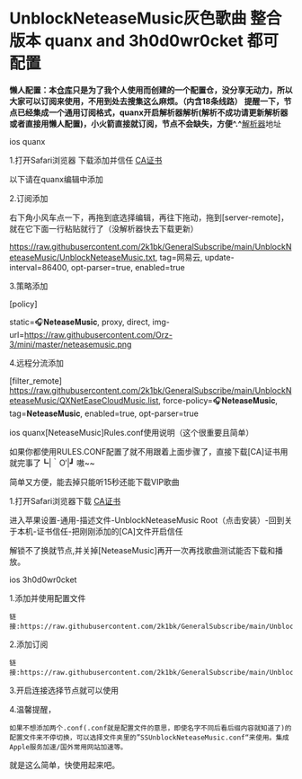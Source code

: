 # UnblockNeteaseMusic灰色歌曲 整合版本 quanx and 3h0d0wr0cket 都可配置
**懒人配置：本[仓库](https://github.com/2k1bk/Rules/tree/1)只是为了我个人使用而创建的一个配置仓，没分享无动力，所以大家可以订阅来使用，不用到处去搜集这么麻烦。（内含18条线路）**
**提醒一下，节点已经集成一个通用订阅格式，quanx开启解析器解析(解析不成功请更新解析器或者直接用懒人配置)，小火箭直接就订阅，节点不会缺失，方便^.^**[解析器](https://raw.githubusercontent.com/KOP-XIAO/QuantumultX/master/Scripts/resource-parser.js)地址

ios quanx

1.打开Safari浏览器
  下载添加并信任
  [CA证书](https://raw.githubusercontent.com/2k1bk/GeneralSubscribe/main/UnblockNeteaseMusic/ca.crt)

以下请在quanx编辑中添加

2.订阅添加

右下角小风车点一下，再拖到底选择编辑，再往下拖动，拖到[server-remote]，就在它下面一行粘贴就行了（没解析器快去下载更新）

 https://raw.githubusercontent.com/2k1bk/GeneralSubscribe/main/UnblockNeteaseMusic/UnblockNeteaseMusic.txt, tag=网易云, update-interval=86400, opt-parser=true, enabled=true
 
 3.策略添加

  [policy]

  static=🎧𝐍𝐞𝐭𝐞𝐚𝐬𝐞𝐌𝐮𝐬𝐢𝐜, proxy, direct, img-url=https://raw.githubusercontent.com/Orz-3/mini/master/neteasemusic.png
  
  4.远程分流添加

  [filter_remote]
  https://raw.githubusercontent.com/2k1bk/GeneralSubscribe/main/UnblockNeteaseMusic/QXNetEaseCloudMusic.list, force-policy=🎧𝐍𝐞𝐭𝐞𝐚𝐬𝐞𝐌𝐮𝐬𝐢𝐜, tag=𝐍𝐞𝐭𝐞𝐚𝐬𝐞𝐌𝐮𝐬𝐢𝐜, enabled=true, opt-parser=true

ios quanx[NeteaseMusic]Rules.conf使用说明（这个很重要且简单）

  如果你都使用RULES.CONF配置了就不用跟着上面步骤了，直接下载[CA]证书用就完事了┗|｀O′|┛ 嗷~~ 
  
  简单又方便，能去掉只能听15秒还能下载VIP歌曲

1.打开Safari浏览器下载
  [CA证书](https://raw.githubusercontent.com/2k1bk/GeneralSubscribe/main/UnblockNeteaseMusic/ca.crt)

  进入苹果设置-通用-描述文件-UnblockNeteaseMusic Root（点击安装）-回到关于本机-证书信任-把刚刚添加的[CA]文件开启信任 
  
  解锁不了换就节点,并关掉[NeteaseMusic]再开一次再找歌曲测试能否下载和播放。


ios 3h0d0wr0cket

1.添加并使用配置文件

	链接:https://raw.githubusercontent.com/2k1bk/GeneralSubscribe/main/UnblockNeteaseMusic/SSUnblockNeteaseMusic.conf

2.添加订阅

	链接:https://raw.githubusercontent.com/2k1bk/GeneralSubscribe/main/UnblockNeteaseMusic/UnblockNeteaseMusic.txt
	
3.开启连接选择节点就可以使用

4.温馨提醒，

	如果不想添加两个.conf(.conf就是配置文件的意思，即使名字不同后看后缀内容就知道了)的配置文件来不停切换，可以选择文件夹里的”SSUnblockNeteaseMusic.conf“来使用。集成 Apple服务加速/国外常用网站加速等。

就是这么简单，快使用起来吧。
